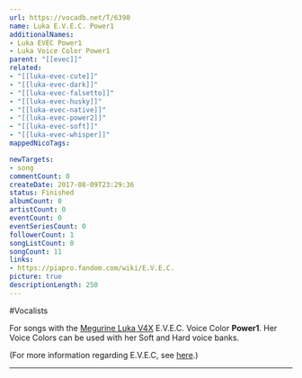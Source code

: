 ```yaml
---
url: https://vocadb.net/T/6390
name: Luka E.V.E.C. Power1
additionalNames: 
- Luka EVEC Power1
- Luka Voice Color Power1
parent: "[[evec]]"
related:
- "[[luka-evec-cute]]"
- "[[luka-evec-dark]]"
- "[[luka-evec-falsetto]]"
- "[[luka-evec-husky]]"
- "[[luka-evec-native]]"
- "[[luka-evec-power2]]"
- "[[luka-evec-soft]]"
- "[[luka-evec-whisper]]"
mappedNicoTags:

newTargets:
- song
commentCount: 0
createDate: 2017-08-09T23:29:36
status: Finished
albumCount: 0
artistCount: 0
eventCount: 0
eventSeriesCount: 0
followerCount: 1
songListCount: 0
songCount: 11
links: 
- https://piapro.fandom.com/wiki/E.V.E.C.
picture: true
descriptionLength: 250
---
```


#Vocalists

For songs with the [Megurine Luka V4X](http://vocadb.net/Ar/18748) E.V.E.C. Voice Color **Power1**. Her Voice Colors can be used with her Soft and Hard voice banks.

(For more information regarding E.V.E.C, see [here](http://vocadb.net/T/4828/evec).)

---

